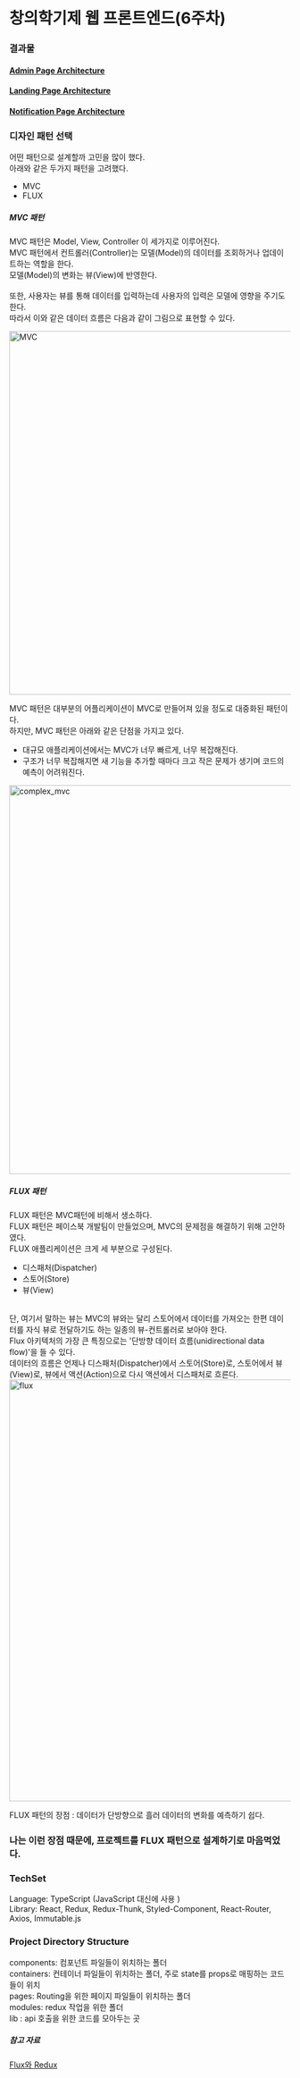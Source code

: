 # 창의학기제 웹 프론트엔드(6주차)

### 결과물   
#### [Admin Page Architecture](./architecture/admin/adminArchitecture.md)
#### [Landing Page Architecture](./architecture/landing/landingArchitecture.md)
#### [Notification Page Architecture](./architecture/notification/notificationArchitecture.md)

### 디자인 패턴 선택     
어떤 패턴으로 설계할까 고민을 많이 했다.   
아래와 같은 두가지 패턴을 고려했다.   
- MVC   
- FLUX   

##### MVC 패턴   
MVC 패턴은 Model, View, Controller 이 세가지로 이루어진다.   
MVC 패턴에서 컨트롤러(Controller)는 모델(Model)의 데이터를 조회하거나 업데이트하는 역할을 한다.    
모델(Model)의 변화는 뷰(View)에 반영한다.    
<br/>
또한, 사용자는 뷰를 통해 데이터를 입력하는데 사용자의 입력은 모델에 영향을 주기도 한다.    
따라서 이와 같은 데이터 흐름은 다음과 같이 그림으로 표현할 수 있다.   

<img width="651" alt="MVC" src="https://user-images.githubusercontent.com/52201658/80009158-a356eb00-8503-11ea-934f-49465a02a5a4.png">   

MVC 패턴은 대부분의 어플리케이션이 MVC로 만들어져 있을 정도로 대중화된 패턴이다.   
하지만, MVC 패턴은 아래와 같은 단점을 가지고 있다.   
- 대규모 애플리케이션에서는 MVC가 너무 빠르게, 너무 복잡해진다.  
- 구조가 너무 복잡해지면 새 기능을 추가할 때마다 크고 작은 문제가 생기며 코드의 예측이 어려워진다.   


<img width="696" alt="complex_mvc" src="https://user-images.githubusercontent.com/52201658/80009818-8a9b0500-8504-11ea-8bf7-40d48b340639.png">

##### FLUX 패턴   
FLUX 패턴은 MVC패턴에 비해서 생소하다.   
FLUX 패턴은 페이스북 개발팀이 만들었으며, MVC의 문제점을 해결하기 위해 고안하였다.   
FLUX 애플리케이션은 크게 세 부분으로 구성된다.    
- 디스패처(Dispatcher)    
- 스토어(Store)    
- 뷰(View)   
<br/>
단, 여기서 말하는 뷰는 MVC의 뷰와는 달리 스토어에서 데이터를 가져오는 한편 데이터를 자식 뷰로 전달하기도 하는 일종의 뷰-컨트롤러로 보아야 한다.  
<br/>
Flux 아키텍처의 가장 큰 특징으로는 '단방향 데이터 흐름(unidirectional data flow)'을 들 수 있다.
<br/>
데이터의 흐름은 언제나 디스패처(Dispatcher)에서 스토어(Store)로, 스토어에서 뷰(View)로, 뷰에서 액션(Action)으로 다시 액션에서 디스패처로 흐른다.  

<img width="755" alt="flux" src="https://user-images.githubusercontent.com/52201658/80010468-6e4b9800-8505-11ea-9a03-e25719192a97.png">

FLUX 패턴의 장점 : 데이터가 단방향으로 흘러 데이터의 변화를 예측하기 쉽다.   

### 나는 이런 장점 때문에, 프로젝트를 FLUX 패턴으로 설계하기로 마음먹었다.   

### TechSet   
Language: TypeScript (JavaScript 대신에 사용 )       
Library: React, Redux, Redux-Thunk, Styled-Component, React-Router, Axios, Immutable.js

### Project Directory Structure   
components: 컴포넌트 파일들이 위치하는 폴더   
containers: 컨테이너 파일들이 위치하는 폴더, 주로 state를 props로 매핑하는 코드들이 위치   
pages: Routing을 위한 페이지 파일들이 위치하는 폴더   
modules: redux 작업을 위한 폴더    
lib : api 호출을 위한 코드를 모아두는 곳   

##### 참고 자료
[Flux와 Redux](https://taegon.kim/archives/5288)
